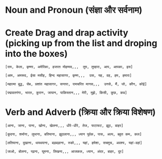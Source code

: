 # Noun and Pronoun (संज्ञा और सर्वनाम)

# Create Drag and drap activity (picking up from the list and droping into the boxes)
```
[राम, केला, कृष्णा, अमेरिका, हजरत मोहम्मद,,,  तुम, तुम्हारा, आप, आपका, इस]
```

```
[आम, अमरूद, ईसा मसीह, हिन्द महासागर, कृष्ण,,,  उस, यह, वह, हम, हमारा]
```

```
[महात्मा बुद्ध, सेब, प्रशांत महासागर, सन्तरा, रामचरित मानस,,,  उनसे, मैं, जो, कौन, कोई]
```

```
[पद्मावतगंगा, भारत, कुरान, जापान, पाकिस्तान,,, मेरी, मुझे, किसी, कुछ, कब]
```

# Verb and Adverb (क्रिया और क्रिया विशेषण)
```
[आना, जाना, पाना, खोना, खेलना,,, धीरे-धीरे, तेज, फटाफट, झूठ, बाहर]
```

```
[कूदना, शर्माना, लुभाना, बतियाना, झुठलाना,,, ध्यान पूर्वक, पास, अल्प, बहुत कम, कल]
```

```
[लतियाना, दुखाना, थपथपाना, बड़बड़ाना, रुको,,, यहां, हमेशा, सचमुच, अवश्य, यहां-वहां]
```

```
[जाओ, बोलना, पढ़ना, घूमना, लिखना,,, आजकल, ध्यान, अंदर, बाहर, दूर]
```



